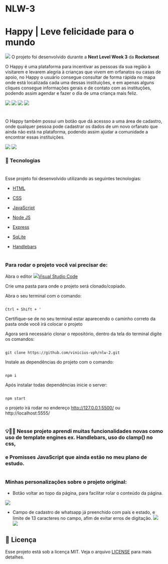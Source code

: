 # NLW-3
# Happy | Leve felicidade para o mundo
![](/public/images/logo-icon.png) O projeto foi desenvolvido durante a **Next Level Week 3** da **Rocketseat**

O Happy é uma plataforma para incentivar as pessoas da sua região à visitarem e levarem alegria à crianças que 
vivem em orfanatos ou casas de apoio, no Happy o usuário consegue consultar de forma rápida no mapa onde está localizada
cada uma dessas instituições, e em apenas alguns cliques consegue informações gerais e de contato com as instituções, podendo 
assim agendar e fazer o dia de uma criança mais feliz.


![](/public/images/happy1.png)
![](/public/images/happy2.png)
![](/public/images/happy5.png)
![](/public/images/happy6.png)

#


 O Happy também possui um botão que dá acessso a uma área de cadastro, onde qualquer pessoa pode cadastrar os dados de um novo orfanato
que ainda não está na plataforma, podendo assim ajudar a comunidade a encontrar essas instituições.


![](/public/images/happy3.png)
![](/public/images/happy4.png)



### 🚀 Tecnologias
#

Esse projeto foi desenvolvido utilizando as seguintes tecnologias:
* [HTML](https://www.w3schools.com/html/default.asp) 

* [CSS](https://www.w3schools.com/css/default.asp) 

* [JavaScript](https://www.w3schools.com/js/default.asp) 

* [Node JS](https://nodejs.org/en/) 

* [Express](https://expressjs.com/pt-br/) 

* [SqLite](https://www.sqlite.org/index.html) 

* [Handlebars](https://handlebarsjs.com/)



#

### Para rodar o projeto você vai precisar de:
Abra o editor    ![](/public/images/favicon.vscode2.png)[Visual Studio Code](https://code.visualstudio.com/download)

Crie uma pasta para onde o projeto será clonado/copiado.

Abra o seu terminal com o comando:
```

Ctrl + Shift + '

``` 
Certifique-se de no seu terminal estar aparecendo o caminho correto da pasta onde você irá colocar o projeto

Agora será necessário clonar o repositório, dentro da tela do terminal digite os comandos:
```

git clone https://github.com/vinicius-vph/nlw-2.git

``` 
Instale as dependências do projeto com o comando:

```

npm i

``` 
Após instalar todas dependências inicie o server:
```

npm start

``` 
o projeto irá rodar no endereço 
http://127.0.0.1:5500/
ou
http://localhost:5555/

#
#
### 💡📝💭 Nesse projeto aprendi muitas funcionalidades novas como uso de template engines ex. Handlebars, uso do clamp() no css,
### e Promisses JavaScript que ainda estão no meu plano de estudo.
#
#
###  Minhas personalizações sobre o projeto original:

- Botão voltar ao topo da página, para facilitar rolar o conteúdo da página.


![](/public/images/happy8.png)


- Campo de cadastro de whatsapp já preenchido com país e estado, e limite de 13 caracteres no campo, afim de evitar erros de digitação.
![](/public/images/happy7.png)
![](/public/images/happy9.png)

## 📝 Licença

Esse projeto está sob a licença MIT. Veja o arquivo [LICENSE](https://www.mit.edu/~amini/LICENSE.md) para mais detalhes.
